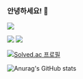 ### 안녕하세요! 👋

<!--
**hellfer/hellfer** is a ✨ _special_ ✨ repository because its `README.md` (this file) appears on your GitHub profile.

Here are some ideas to get you started:

- 🔭 I’m currently working on 
- 🌱 I’m currently learning 
- 👯 I’m looking to collaborate on ...
- 🤔 I’m looking for help with ...
- 💬 Ask me about ...
- 📫 How to reach me: ...
- 😄 Pronouns: ...
- ⚡ Fun fact: ...
-->

<img src="https://capsule-render.vercel.app/api?type=waving&&color=gradient&height=400&section=header&text=Hello%20i'm%20hellfer&fontSize=50" />

 <img src="https://img.shields.io/badge/Python-3776AB?style=squre&logo=python&logoColor=white"/>  <img src="https://img.shields.io/badge/C-A8B9CC?style=squre&logo=c&logoColor=white"/>

[![Solved.ac
프로필](http://mazassumnida.wtf/api/generate_badge?boj=bdwife)](https://solved.ac/bdwife)

![Anurag's GitHub stats](https://github-readme-stats.vercel.app/api?username=hellfer&show_icons=true&theme=radical)
